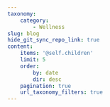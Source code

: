 ```yaml
---
taxonomy:
    category:
        - Wellness
slug: blog
hide_git_sync_repo_link: true
content:
    items: '@self.children'
    limit: 5
    order:
        by: date
        dir: desc
    pagination: true
    url_taxonomy_filters: true
---
```


